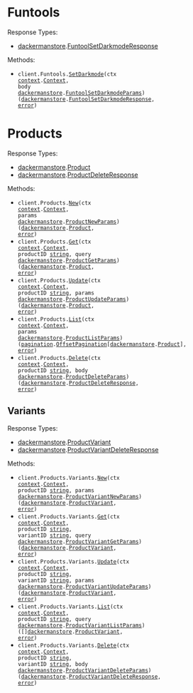 # Funtools

Response Types:

- <a href="https://pkg.go.dev/github.com/dackerman/demostore-go/v2">dackermanstore</a>.<a href="https://pkg.go.dev/github.com/dackerman/demostore-go/v2#FuntoolSetDarkmodeResponse">FuntoolSetDarkmodeResponse</a>

Methods:

- <code title="put /funtools/set_darkmode_value">client.Funtools.<a href="https://pkg.go.dev/github.com/dackerman/demostore-go/v2#FuntoolService.SetDarkmode">SetDarkmode</a>(ctx <a href="https://pkg.go.dev/context">context</a>.<a href="https://pkg.go.dev/context#Context">Context</a>, body <a href="https://pkg.go.dev/github.com/dackerman/demostore-go/v2">dackermanstore</a>.<a href="https://pkg.go.dev/github.com/dackerman/demostore-go/v2#FuntoolSetDarkmodeParams">FuntoolSetDarkmodeParams</a>) (<a href="https://pkg.go.dev/github.com/dackerman/demostore-go/v2">dackermanstore</a>.<a href="https://pkg.go.dev/github.com/dackerman/demostore-go/v2#FuntoolSetDarkmodeResponse">FuntoolSetDarkmodeResponse</a>, <a href="https://pkg.go.dev/builtin#error">error</a>)</code>

# Products

Response Types:

- <a href="https://pkg.go.dev/github.com/dackerman/demostore-go/v2">dackermanstore</a>.<a href="https://pkg.go.dev/github.com/dackerman/demostore-go/v2#Product">Product</a>
- <a href="https://pkg.go.dev/github.com/dackerman/demostore-go/v2">dackermanstore</a>.<a href="https://pkg.go.dev/github.com/dackerman/demostore-go/v2#ProductDeleteResponse">ProductDeleteResponse</a>

Methods:

- <code title="post /orgs/{org_id}/products">client.Products.<a href="https://pkg.go.dev/github.com/dackerman/demostore-go/v2#ProductService.New">New</a>(ctx <a href="https://pkg.go.dev/context">context</a>.<a href="https://pkg.go.dev/context#Context">Context</a>, params <a href="https://pkg.go.dev/github.com/dackerman/demostore-go/v2">dackermanstore</a>.<a href="https://pkg.go.dev/github.com/dackerman/demostore-go/v2#ProductNewParams">ProductNewParams</a>) (<a href="https://pkg.go.dev/github.com/dackerman/demostore-go/v2">dackermanstore</a>.<a href="https://pkg.go.dev/github.com/dackerman/demostore-go/v2#Product">Product</a>, <a href="https://pkg.go.dev/builtin#error">error</a>)</code>
- <code title="get /orgs/{org_id}/products/{product_id}">client.Products.<a href="https://pkg.go.dev/github.com/dackerman/demostore-go/v2#ProductService.Get">Get</a>(ctx <a href="https://pkg.go.dev/context">context</a>.<a href="https://pkg.go.dev/context#Context">Context</a>, productID <a href="https://pkg.go.dev/builtin#string">string</a>, query <a href="https://pkg.go.dev/github.com/dackerman/demostore-go/v2">dackermanstore</a>.<a href="https://pkg.go.dev/github.com/dackerman/demostore-go/v2#ProductGetParams">ProductGetParams</a>) (<a href="https://pkg.go.dev/github.com/dackerman/demostore-go/v2">dackermanstore</a>.<a href="https://pkg.go.dev/github.com/dackerman/demostore-go/v2#Product">Product</a>, <a href="https://pkg.go.dev/builtin#error">error</a>)</code>
- <code title="put /orgs/{org_id}/products/{product_id}">client.Products.<a href="https://pkg.go.dev/github.com/dackerman/demostore-go/v2#ProductService.Update">Update</a>(ctx <a href="https://pkg.go.dev/context">context</a>.<a href="https://pkg.go.dev/context#Context">Context</a>, productID <a href="https://pkg.go.dev/builtin#string">string</a>, params <a href="https://pkg.go.dev/github.com/dackerman/demostore-go/v2">dackermanstore</a>.<a href="https://pkg.go.dev/github.com/dackerman/demostore-go/v2#ProductUpdateParams">ProductUpdateParams</a>) (<a href="https://pkg.go.dev/github.com/dackerman/demostore-go/v2">dackermanstore</a>.<a href="https://pkg.go.dev/github.com/dackerman/demostore-go/v2#Product">Product</a>, <a href="https://pkg.go.dev/builtin#error">error</a>)</code>
- <code title="get /orgs/{org_id}/products">client.Products.<a href="https://pkg.go.dev/github.com/dackerman/demostore-go/v2#ProductService.List">List</a>(ctx <a href="https://pkg.go.dev/context">context</a>.<a href="https://pkg.go.dev/context#Context">Context</a>, params <a href="https://pkg.go.dev/github.com/dackerman/demostore-go/v2">dackermanstore</a>.<a href="https://pkg.go.dev/github.com/dackerman/demostore-go/v2#ProductListParams">ProductListParams</a>) (<a href="https://pkg.go.dev/github.com/dackerman/demostore-go/v2/packages/pagination">pagination</a>.<a href="https://pkg.go.dev/github.com/dackerman/demostore-go/v2/packages/pagination#OffsetPagination">OffsetPagination</a>[<a href="https://pkg.go.dev/github.com/dackerman/demostore-go/v2">dackermanstore</a>.<a href="https://pkg.go.dev/github.com/dackerman/demostore-go/v2#Product">Product</a>], <a href="https://pkg.go.dev/builtin#error">error</a>)</code>
- <code title="delete /orgs/{org_id}/products/{product_id}">client.Products.<a href="https://pkg.go.dev/github.com/dackerman/demostore-go/v2#ProductService.Delete">Delete</a>(ctx <a href="https://pkg.go.dev/context">context</a>.<a href="https://pkg.go.dev/context#Context">Context</a>, productID <a href="https://pkg.go.dev/builtin#string">string</a>, body <a href="https://pkg.go.dev/github.com/dackerman/demostore-go/v2">dackermanstore</a>.<a href="https://pkg.go.dev/github.com/dackerman/demostore-go/v2#ProductDeleteParams">ProductDeleteParams</a>) (<a href="https://pkg.go.dev/github.com/dackerman/demostore-go/v2">dackermanstore</a>.<a href="https://pkg.go.dev/github.com/dackerman/demostore-go/v2#ProductDeleteResponse">ProductDeleteResponse</a>, <a href="https://pkg.go.dev/builtin#error">error</a>)</code>

## Variants

Response Types:

- <a href="https://pkg.go.dev/github.com/dackerman/demostore-go/v2">dackermanstore</a>.<a href="https://pkg.go.dev/github.com/dackerman/demostore-go/v2#ProductVariant">ProductVariant</a>
- <a href="https://pkg.go.dev/github.com/dackerman/demostore-go/v2">dackermanstore</a>.<a href="https://pkg.go.dev/github.com/dackerman/demostore-go/v2#ProductVariantDeleteResponse">ProductVariantDeleteResponse</a>

Methods:

- <code title="post /orgs/{org_id}/products/{product_id}/variants">client.Products.Variants.<a href="https://pkg.go.dev/github.com/dackerman/demostore-go/v2#ProductVariantService.New">New</a>(ctx <a href="https://pkg.go.dev/context">context</a>.<a href="https://pkg.go.dev/context#Context">Context</a>, productID <a href="https://pkg.go.dev/builtin#string">string</a>, params <a href="https://pkg.go.dev/github.com/dackerman/demostore-go/v2">dackermanstore</a>.<a href="https://pkg.go.dev/github.com/dackerman/demostore-go/v2#ProductVariantNewParams">ProductVariantNewParams</a>) (<a href="https://pkg.go.dev/github.com/dackerman/demostore-go/v2">dackermanstore</a>.<a href="https://pkg.go.dev/github.com/dackerman/demostore-go/v2#ProductVariant">ProductVariant</a>, <a href="https://pkg.go.dev/builtin#error">error</a>)</code>
- <code title="get /orgs/{org_id}/products/{product_id}/variants/{variant_id}">client.Products.Variants.<a href="https://pkg.go.dev/github.com/dackerman/demostore-go/v2#ProductVariantService.Get">Get</a>(ctx <a href="https://pkg.go.dev/context">context</a>.<a href="https://pkg.go.dev/context#Context">Context</a>, productID <a href="https://pkg.go.dev/builtin#string">string</a>, variantID <a href="https://pkg.go.dev/builtin#string">string</a>, query <a href="https://pkg.go.dev/github.com/dackerman/demostore-go/v2">dackermanstore</a>.<a href="https://pkg.go.dev/github.com/dackerman/demostore-go/v2#ProductVariantGetParams">ProductVariantGetParams</a>) (<a href="https://pkg.go.dev/github.com/dackerman/demostore-go/v2">dackermanstore</a>.<a href="https://pkg.go.dev/github.com/dackerman/demostore-go/v2#ProductVariant">ProductVariant</a>, <a href="https://pkg.go.dev/builtin#error">error</a>)</code>
- <code title="put /orgs/{org_id}/products/{product_id}/variants/{variant_id}">client.Products.Variants.<a href="https://pkg.go.dev/github.com/dackerman/demostore-go/v2#ProductVariantService.Update">Update</a>(ctx <a href="https://pkg.go.dev/context">context</a>.<a href="https://pkg.go.dev/context#Context">Context</a>, productID <a href="https://pkg.go.dev/builtin#string">string</a>, variantID <a href="https://pkg.go.dev/builtin#string">string</a>, params <a href="https://pkg.go.dev/github.com/dackerman/demostore-go/v2">dackermanstore</a>.<a href="https://pkg.go.dev/github.com/dackerman/demostore-go/v2#ProductVariantUpdateParams">ProductVariantUpdateParams</a>) (<a href="https://pkg.go.dev/github.com/dackerman/demostore-go/v2">dackermanstore</a>.<a href="https://pkg.go.dev/github.com/dackerman/demostore-go/v2#ProductVariant">ProductVariant</a>, <a href="https://pkg.go.dev/builtin#error">error</a>)</code>
- <code title="get /orgs/{org_id}/products/{product_id}/variants">client.Products.Variants.<a href="https://pkg.go.dev/github.com/dackerman/demostore-go/v2#ProductVariantService.List">List</a>(ctx <a href="https://pkg.go.dev/context">context</a>.<a href="https://pkg.go.dev/context#Context">Context</a>, productID <a href="https://pkg.go.dev/builtin#string">string</a>, query <a href="https://pkg.go.dev/github.com/dackerman/demostore-go/v2">dackermanstore</a>.<a href="https://pkg.go.dev/github.com/dackerman/demostore-go/v2#ProductVariantListParams">ProductVariantListParams</a>) ([]<a href="https://pkg.go.dev/github.com/dackerman/demostore-go/v2">dackermanstore</a>.<a href="https://pkg.go.dev/github.com/dackerman/demostore-go/v2#ProductVariant">ProductVariant</a>, <a href="https://pkg.go.dev/builtin#error">error</a>)</code>
- <code title="delete /orgs/{org_id}/products/{product_id}/variants/{variant_id}">client.Products.Variants.<a href="https://pkg.go.dev/github.com/dackerman/demostore-go/v2#ProductVariantService.Delete">Delete</a>(ctx <a href="https://pkg.go.dev/context">context</a>.<a href="https://pkg.go.dev/context#Context">Context</a>, productID <a href="https://pkg.go.dev/builtin#string">string</a>, variantID <a href="https://pkg.go.dev/builtin#string">string</a>, body <a href="https://pkg.go.dev/github.com/dackerman/demostore-go/v2">dackermanstore</a>.<a href="https://pkg.go.dev/github.com/dackerman/demostore-go/v2#ProductVariantDeleteParams">ProductVariantDeleteParams</a>) (<a href="https://pkg.go.dev/github.com/dackerman/demostore-go/v2">dackermanstore</a>.<a href="https://pkg.go.dev/github.com/dackerman/demostore-go/v2#ProductVariantDeleteResponse">ProductVariantDeleteResponse</a>, <a href="https://pkg.go.dev/builtin#error">error</a>)</code>
